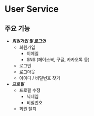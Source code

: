 # User Service
## 주요 기능
- ***회원가입 및 로그인***
    - 회원가입
        - 이메일
        - SNS (페이스북, 구글, 카카오톡 등)
    - 로그인
    - 로그아웃
    - 아이디 / 비밀번호 찾기
- ***프로필***
    - 프로필 수정
        - 닉네임
        - 비밀번호
    - 회원 탈퇴
